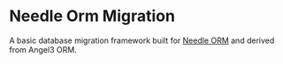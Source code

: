# Needle Orm Migration

A basic database migration framework built for [Needle ORM](https://github.com/needle-dart/needle_orm_all) and derived from Angel3 ORM.
